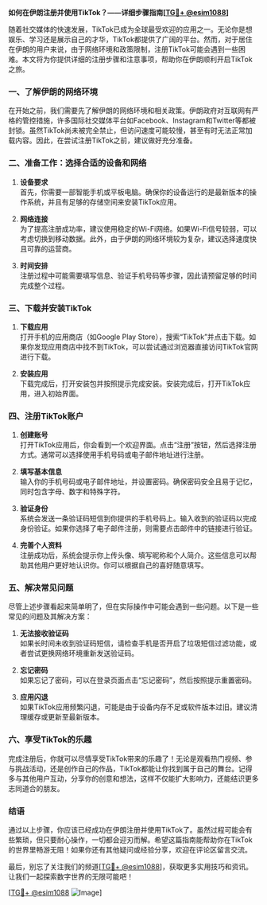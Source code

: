 **如何在伊朗注册并使用TikTok？——详细步骤指南[[TG💪+ @esim1088](https://t.me/s/esim1088)]**

随着社交媒体的快速发展，TikTok已成为全球最受欢迎的应用之一。无论你是想娱乐、学习还是展示自己的才华，TikTok都提供了广阔的平台。然而，对于居住在伊朗的用户来说，由于网络环境和政策限制，注册TikTok可能会遇到一些困难。本文将为你提供详细的注册步骤和注意事项，帮助你在伊朗顺利开启TikTok之旅。

### 一、了解伊朗的网络环境

在开始之前，我们需要先了解伊朗的网络环境和相关政策。伊朗政府对互联网有严格的管控措施，许多国际社交媒体平台如Facebook、Instagram和Twitter等都被封锁。虽然TikTok尚未被完全禁止，但访问速度可能较慢，甚至有时无法正常加载内容。因此，在尝试注册TikTok之前，建议做好充分准备。

### 二、准备工作：选择合适的设备和网络

1. **设备要求**  
   首先，你需要一部智能手机或平板电脑。确保你的设备运行的是最新版本的操作系统，并且有足够的存储空间来安装TikTok应用。

2. **网络连接**  
   为了提高注册成功率，建议使用稳定的Wi-Fi网络。如果Wi-Fi信号较弱，可以考虑切换到移动数据。此外，由于伊朗的网络环境较为复杂，建议选择速度快且可靠的运营商。

3. **时间安排**  
   注册过程中可能需要填写信息、验证手机号码等步骤，因此请预留足够的时间完成整个过程。

### 三、下载并安装TikTok

1. **下载应用**  
   打开手机的应用商店（如Google Play Store），搜索“TikTok”并点击下载。如果你发现应用商店中找不到TikTok，可以尝试通过浏览器直接访问TikTok官网进行下载。

2. **安装应用**  
   下载完成后，打开安装包并按照提示完成安装。安装完成后，打开TikTok应用，进入初始界面。

### 四、注册TikTok账户

1. **创建账号**  
   打开TikTok应用后，你会看到一个欢迎界面。点击“注册”按钮，然后选择注册方式。通常可以选择使用手机号码或电子邮件地址进行注册。

2. **填写基本信息**  
   输入你的手机号码或电子邮件地址，并设置密码。确保密码安全且易于记忆，同时包含字母、数字和特殊字符。

3. **验证身份**  
   系统会发送一条验证码短信到你提供的手机号码上。输入收到的验证码以完成身份验证。如果你选择了电子邮件注册，则需要点击邮件中的链接进行验证。

4. **完善个人资料**  
   注册成功后，系统会提示你上传头像、填写昵称和个人简介。这些信息可以帮助其他用户更好地认识你。你可以根据自己的喜好随意填写。

### 五、解决常见问题

尽管上述步骤看起来简单明了，但在实际操作中可能会遇到一些问题。以下是一些常见的问题及其解决方案：

1. **无法接收验证码**  
   如果长时间未收到验证码短信，请检查手机是否开启了垃圾短信过滤功能，或者尝试更换网络环境重新发送验证码。

2. **忘记密码**  
   如果忘记了密码，可以在登录页面点击“忘记密码”，然后按照提示重置密码。

3. **应用闪退**  
   如果TikTok应用频繁闪退，可能是由于设备内存不足或软件版本过旧。建议清理缓存或更新至最新版本。

### 六、享受TikTok的乐趣

完成注册后，你就可以尽情享受TikTok带来的乐趣了！无论是观看热门视频、参与挑战活动，还是创作自己的作品，TikTok都能让你找到属于自己的舞台。记得多与其他用户互动，分享你的创意和想法，这样不仅能扩大影响力，还能结识更多志同道合的朋友。

### 结语

通过以上步骤，你应该已经成功在伊朗注册并使用TikTok了。虽然过程可能会有些繁琐，但只要耐心操作，一切都会迎刃而解。希望这篇指南能帮助你在TikTok的世界里畅游无阻！如果你还有其他疑问或经验分享，欢迎在评论区留言交流。

最后，别忘了关注我们的频道[[TG💪+ @esim1088](https://t.me/s/esim1088)]，获取更多实用技巧和资讯。让我们一起探索数字世界的无限可能吧！

[[TG💪+ @esim1088](https://t.me/s/esim1088) ![Image](https://i.postimg.cc/4NQfJmqS/Snipaste-2025-05-13-00-14-12.png)]